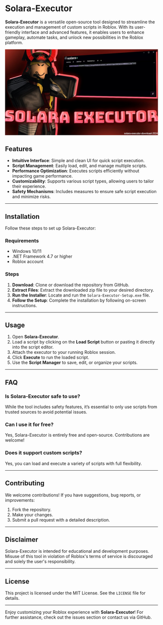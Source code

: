 # Solara-Executor  

**Solara-Executor** is a versatile open-source tool designed to streamline the execution and management of custom scripts in Roblox. With its user-friendly interface and advanced features, it enables users to enhance gameplay, automate tasks, and unlock new possibilities in the Roblox platform. 

 ![Solara-Executor](solara-executor.jpg)

## Features  

- **Intuitive Interface**: Simple and clean UI for quick script execution.  
- **Script Management**: Easily load, edit, and manage multiple scripts.  
- **Performance Optimization**: Executes scripts efficiently without impacting game performance.  
- **Customizability**: Supports various script types, allowing users to tailor their experience.  
- **Safety Mechanisms**: Includes measures to ensure safe script execution and minimize risks.  

---

## Installation  

Follow these steps to set up Solara-Executor:  

### Requirements  
- Windows 10/11  
- .NET Framework 4.7 or higher  
- Roblox account  

### Steps  
1. **Download**: Clone or download the repository from GitHub.  
2. **Extract Files**: Extract the downloaded zip file to your desired directory.  
3. **Run the Installer**: Locate and run the `Solara-Executor-Setup.exe` file.  
4. **Follow the Setup**: Complete the installation by following on-screen instructions.  

---

## Usage  

1. Open **Solara-Executor**.  
2. Load a script by clicking on the **Load Script** button or pasting it directly into the script editor.  
3. Attach the executor to your running Roblox session.  
4. Click **Execute** to run the loaded script.  
5. Use the **Script Manager** to save, edit, or organize your scripts.  

---

## FAQ  

### Is Solara-Executor safe to use?  
While the tool includes safety features, it’s essential to only use scripts from trusted sources to avoid potential issues.  

### Can I use it for free?  
Yes, Solara-Executor is entirely free and open-source. Contributions are welcome!  

### Does it support custom scripts?  
Yes, you can load and execute a variety of scripts with full flexibility.  

---

## Contributing  

We welcome contributions! If you have suggestions, bug reports, or improvements:  
1. Fork the repository.  
2. Make your changes.  
3. Submit a pull request with a detailed description.  

---

## Disclaimer  

Solara-Executor is intended for educational and development purposes. Misuse of this tool in violation of Roblox's terms of service is discouraged and solely the user's responsibility.  

---

## License  

This project is licensed under the MIT License. See the `LICENSE` file for details.  

---  

Enjoy customizing your Roblox experience with **Solara-Executor**! For further assistance, check out the issues section or contact us via GitHub.
